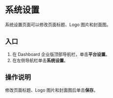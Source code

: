 # 系统设置

系统设置页面可以修改页面标题、Logo 图片和封面图。

## 入口

1. 在 Dashboard 企业版顶部导航栏，单击**平台设置**。
2. 在左侧导航栏单击**系统设置**。

## 操作说明

修改页面标题、Logo 图片和封面图后单击**保存**。
